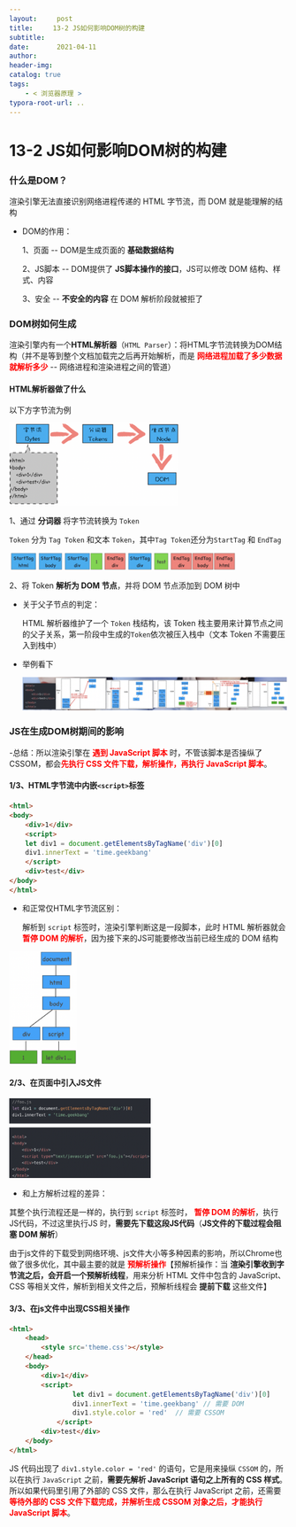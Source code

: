 ```yaml
---
layout:     post
title:     13-2 JS如何影响DOM树的构建
subtitle:  
date:       2021-04-11
author:     
header-img: 
catalog: true
tags:
    - < 浏览器原理 >
typora-root-url: ..
---
```



# 13-2 JS如何影响DOM树的构建

### 什么是DOM？
渲染引擎无法直接识别网络进程传递的 HTML 字节流，而 DOM 就是能理解的结构

- DOM的作用：
  
    1、页面 -- DOM是生成页面的 **基础数据结构**
    
    2、JS脚本 -- DOM提供了 **JS脚本操作的接口**，JS可以修改 DOM 结构、样式、内容
    
    3、安全 -- **不安全的内容** 在 DOM 解析阶段就被拒了

### DOM树如何生成
渲染引擎内有一个**HTML解析器**（`HTML Parser`）：将HTML字节流转换为DOM结构（并不是等到整个文档加载完之后再开始解析，而是 <span style="color:red">**网络进程加载了多少数据就解析多少**</span> -- 网络进程和渲染进程之间的管道）

#### HTML解析器做了什么

以下方字节流为例

<img src="/../img/assets_2019/image-20210414213421072.png" alt="image-20210414213421072" style="zoom:30%;" />

1、通过 **分词器** 将字节流转换为 `Token`

`Token` 分为 `Tag Token` 和文本 `Token`，其中`Tag Token`还分为`StartTag` 和 `EndTag`

<img src="/../img/assets_2019/image-20210414213451895.png" alt="image-20210414213451895" style="zoom:40%;" />

2、将 Token **解析为 DOM 节点**，并将 DOM 节点添加到 DOM 树中

- 关于父子节点的判定：

    HTML 解析器维护了一个 `Token` 栈结构，该 Token 栈主要用来计算节点之间的父子关系，第一阶段中生成的`Token`依次被压入栈中（文本 Token 不需要压入到栈中）

- 举例看下

    <img src="/../img/assets_2019/image-20210414213526880.png" alt="image-20210414213526880" style="zoom:200%;" />

### JS在生成DOM树期间的影响

 -总结：所以渲染引擎在 <span style="color:red">**遇到 JavaScript 脚本**</span> 时，不管该脚本是否操纵了 CSSOM，都会<span style="color:red">**先执行 CSS 文件下载，解析操作，再执行 JavaScript 脚本**</span>。

#### 1/3、HTML字节流中内嵌`<script>`标签
```html
<html>
<body>
    <div>1</div>
    <script>
    let div1 = document.getElementsByTagName('div')[0]
    div1.innerText = 'time.geekbang'
    </script>
    <div>test</div>
</body>
</html>
```
- 和正常仅HTML字节流区别：
  
    解析到 `script` 标签时，渲染引擎判断这是一段脚本，此时 HTML 解析器就会 <span style="color:red">**暂停 DOM 的解析**</span>，因为接下来的JS可能要修改当前已经生成的 DOM 结构

<img src="/../img/assets_2019/image-20210414213620767.png" alt="image-20210414213620767" style="zoom:20%;" />

#### 2/3、在页面中引入JS文件

<img src="/../img/assets_2019/image-20210414213702040.png" alt="image-20210414213702040" style="zoom:25%;" />

- 和上方解析过程的差异：

其整个执行流程还是一样的，执行到 `script` 标签时， <span style="color:red">**暂停 DOM 的解析**</span>，执行JS代码，不过这里执行JS 时，**需要先下载这段JS代码**（**JS文件的下载过程会阻塞 DOM 解析**）

由于js文件的下载受到网络环境、js文件大小等多种因素的影响，所以Chrome也做了很多优化，其中最主要的就是 <span style="color:red">**预解析操作**</span>【预解析操作：当 **渲染引擎收到字节流之后，会开启一个预解析线程**，用来分析 HTML 文件中包含的 JavaScript、CSS 等相关文件，解析到相关文件之后，预解析线程会 **提前下载** 这些文件】

#### 3/3、在js文件中出现CSS相关操作
```html
<html>
    <head>
        <style src='theme.css'></style>
    </head>
    <body>
        <div>1</div>
        <script>
                let div1 = document.getElementsByTagName('div')[0]
                div1.innerText = 'time.geekbang' // 需要 DOM
                div1.style.color = 'red'  // 需要 CSSOM
            </script>
        <div>test</div>
    </body>
</html>
```
JS 代码出现了 `div1.style.color = 'red'` 的语句，它是用来操纵 `CSSOM` 的，所以在执行 `JavaScript` 之前，**需要先解析 JavaScript 语句之上所有的 CSS 样式**。所以如果代码里引用了外部的 CSS 文件，那么在执行 JavaScript 之前，还需要 <span style="color:red">**等待外部的 CSS 文件下载完成，并解析生成 CSSOM 对象之后，才能执行 JavaScript 脚本**</span>。
